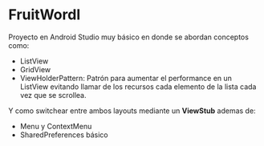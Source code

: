 # FruitWordl

Proyecto en Android Studio muy básico en donde se abordan conceptos como:

- ListView
- GridView
- ViewHolderPattern: Patrón para aumentar el performance en un ListView evitando llamar de los recursos cada elemento de la lista cada vez que se scrollea. 

Y como switchear entre ambos layouts mediante un **ViewStub** ademas de:

- Menu y ContextMenu
- SharedPreferences básico

